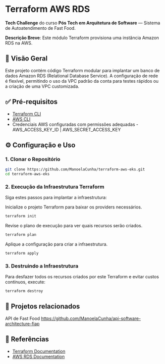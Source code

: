 # Terraform AWS RDS

**Tech Challenge** do curso **Pós Tech em Arquitetura de Software** — Sistema de Autoatendimento de Fast Food.

**Descrição Breve**: Este módulo Terraform provisiona uma instância Amazon RDS na AWS.

## 🚀 Visão Geral

Este projeto contém código Terraform modular para implantar um banco de dados Amazon RDS (Relational Database Service). A configuração de rede é flexível, permitindo o uso da VPC padrão da conta para testes rápidos ou a criação de uma VPC customizada.

## ✅ Pré-requisitos

- [Terraform CLI](https://developer.hashicorp.com/terraform/tutorials/aws-get-started/install-cli)
- [AWS CLI](https://docs.aws.amazon.com/pt_br/cli/latest/userguide/getting-started-install.html)
- Credenciais AWS configuradas com permissões adequadas - AWS_ACCESS_KEY_ID | AWS_SECRET_ACCESS_KEY

## ⚙️ Configuração e Uso

### 1. Clonar o Repositório

```bash
git clone https://github.com/ManoelaCunha/terraform-aws-eks.git
cd terraform-aws-eks
```

### 2. Execução da Infraestrutura Terraform

Siga estes passos para implantar a infraestrutura:

Inicialize o projeto Terraform para baixar os providers necessários.

```bash
terraform init
```

Revise o plano de execução para ver quais recursos serão criados.

```bash
terraform plan
```

Aplique a configuração para criar a infraestrutura.

```bash
terraform apply
```

### 3. Destruindo a Infraestrutura

Para desfazer todos os recursos criados por este Terraform e evitar custos contínuos, execute:

```bash
terraform destroy
```

## 🤝 Projetos relacionados

API de Fast Food https://github.com/ManoelaCunha/api-software-architecture-fiap

## 🔗 Referências

- [Terraform Documentation](https://developer.hashicorp.com/terraform/docs)
- [AWS RDS Documentation](https://docs.aws.amazon.com/pt_br/rds/)
